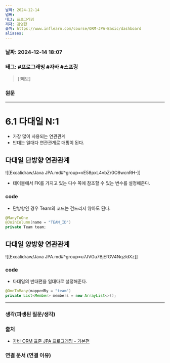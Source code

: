 ```yaml
---
날짜: 2024-12-14
넘버: 
태그: 프로그래밍
저자: 김영한
출처: https://www.inflearn.com/course/ORM-JPA-Basic/dashboard
aliases:
---
```

### 날짜:  2024-12-14 18:07

### 태그: #프로그래밍 #자바 #스프링

>[!메모]
>

### 원문
---
# 6.1 다대일 N:1
- 가장 많이 사용되는 연관관계
- 반대는 일대다 연관관계로 매핑이 된다.
## 다대일 단방향 연관관계
![[Excalidraw/Java JPA.md#^group=vE58pxL4vbZr0O8wcnRH-]]
- 테이블에서 FK를 가지고 있는 다수 쪽에 참조할 수 있는 변수를 설정해준다.
### code
- 단방향인 경우 Team의 코드는 건드리지 않아도 된다.
```java
@ManyToOne
@JoinColumn(name = "TEAM_ID")
private Team team;
```
## 다대일 양방향 연관관계
 ![[Excalidraw/Java JPA.md#^group=u7JVGu7BjEfGV4NqzldXz]]
### code
- 다대일의 반대편을 일대다로 설정해준다.
```java
@OneToMany(mappedBy = "team")
private List<Member> members = new ArrayList<>();
```


---
### 생각(파생된 질문/생각)

### 출처
- [자바 ORM 표준 JPA 프로그래밍 - 기본편](https://www.inflearn.com/course/ORM-JPA-Basic/dashboard)

### 연결 문서 (연결 이유)

